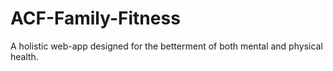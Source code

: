 # ACF-Family-Fitness
A holistic web-app designed for the betterment of both mental and physical health.
